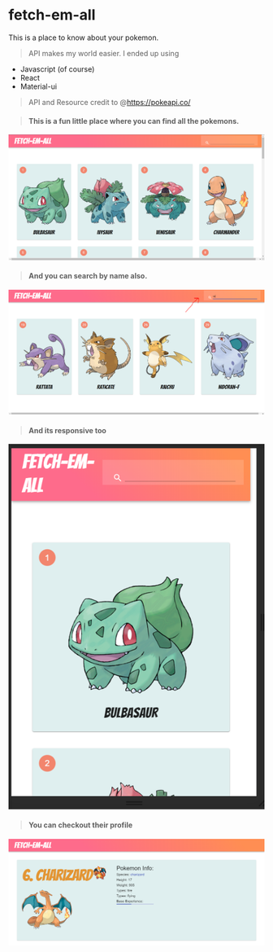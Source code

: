 # fetch-em-all
This is a place to know about your pokemon.

> API makes my world easier. I ended up using
- Javascript (of course)
- React
- Material-ui

> API and Resource credit to
 @https://pokeapi.co/

> #### This is a fun little place where you can find all the pokemons.
![](./public/pokemon.PNG)

> #### And you can search by name also.
![](./public/pokemonsearch.PNG)

> #### And its responsive too
![](./public/pokemonres.PNG)

> #### You can checkout their profile
![](./public/pokemonprofile.PNG)

